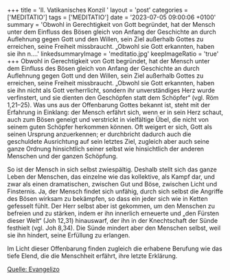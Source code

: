 +++
title = 'II. Vatikanisches Konzil '
layout = 'post'
categories = ['MEDITATIO']
tags = ['MEDITATIO']
date = '2023-07-05 09:00:06 +0100'
summary = 'Obwohl in Gerechtigkeit von Gott begründet, hat der Mensch unter dem Einfluss des Bösen gleich von Anfang der Geschichte an durch Auflehnung gegen Gott und den Willen, sein Ziel außerhalb Gottes zu erreichen, seine Freiheit missbraucht. „Obwohl sie Gott erkannten, haben sie ihn n....'
linkedsummaryImage = 'meditatio.jpg'
keepImageRatio = 'true'
+++
Obwohl in Gerechtigkeit von Gott begründet, hat der Mensch unter dem Einfluss des Bösen gleich von Anfang der Geschichte an durch Auflehnung gegen Gott und den Willen, sein Ziel außerhalb Gottes zu erreichen, seine Freiheit missbraucht. „Obwohl sie Gott erkannten, haben sie ihn nicht als Gott verherrlicht, sondern ihr unverständiges Herz wurde verfinstert, und sie dienten den Geschöpfen statt dem Schöpfer“ (vgl.<!--more--> Röm 1,21–25). Was uns aus der Offenbarung Gottes bekannt ist, steht mit der Erfahrung in Einklang: der Mensch erfährt sich, wenn er in sein Herz schaut, auch zum Bösen geneigt und verstrickt in vielfältige Übel, die nicht von seinem guten Schöpfer herkommen können. Oft weigert er sich, Gott als seinen Ursprung anzuerkennen; er durchbricht dadurch auch die geschuldete Ausrichtung auf sein letztes Ziel, zugleich aber auch seine ganze Ordnung hinsichtlich seiner selbst wie hinsichtlich der anderen Menschen und der ganzen Schöpfung. 

So ist der Mensch in sich selbst zwiespältig. Deshalb stellt sich das ganze Leben der Menschen, das einzelne wie das kollektive, als Kampf dar, und zwar als einen dramatischen, zwischen Gut und Böse, zwischen Licht und Finsternis. Ja, der Mensch findet sich unfähig, durch sich selbst die Angriffe des Bösen wirksam zu bekämpfen, so dass ein jeder sich wie in Ketten gefesselt fühlt.  Der Herr selbst aber ist gekommen, um den Menschen zu befreien und zu stärken, indem er ihn innerlich erneuerte und „den Fürsten dieser Welt“ (Joh 12,31) hinauswarf, der ihn in der Knechtschaft der Sünde festhielt (vgl. Joh 8,34). Die Sünde mindert aber den Menschen selbst, weil sie ihn hindert, seine Erfüllung zu erlangen. 

Im Licht dieser Offenbarung finden zugleich die erhabene Berufung wie das tiefe Elend, die die Menschheit erfährt, ihre letzte Erklärung.  


[Quelle: Evangelizo](https://evangeliumtagfuertag.org/DE/gospel)
